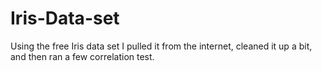 # Iris-Data-set
Using the free Iris data set I pulled it from the internet, cleaned it up a bit, and then ran a few correlation test.
